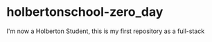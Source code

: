 # holbertonschool-zero_day
I'm now a Holberton Student, this is my first repository as a full-stack
